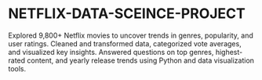 # NETFLIX-DATA-SCEINCE-PROJECT
Explored 9,800+ Netflix movies to uncover trends in genres, popularity, and user ratings. Cleaned and transformed data, categorized vote averages, and visualized key insights. Answered questions on top genres, highest-rated content, and yearly release trends using Python and data visualization tools.
